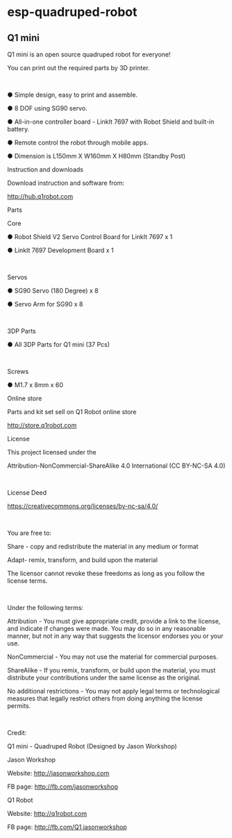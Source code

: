 # esp-quadruped-robot
## Q1 mini

Q1 mini is an open source quadruped robot for everyone!

You can print out the required parts by 3D printer.

​

● Simple design, easy to print and assemble.

● 8 DOF using SG90 servo.

● All-in-one controller board - LinkIt 7697 with Robot Shield and built-in battery.

● Remote control the robot through mobile apps.

● Dimension is L150mm X W160mm X H80mm (Standby Post)


Instruction and downloads

Download instruction and software from:

http://hub.q1robot.com

Parts

Core

● Robot Shield V2 Servo Control Board for LinkIt 7697 x 1

● LinkIt 7697 Development Board x 1

​

Servos

● SG90 Servo (180 Degree) x 8

● Servo Arm for SG90 x 8

​

3DP Parts

● All 3DP Parts for Q1 mini (37 Pcs)

​

Screws

● M1.7 x 8mm x 60

Online store

Parts and kit set sell on Q1 Robot online store

​http://store.q1robot.com​

License

This project licensed under the

Attribution-NonCommercial-ShareAlike 4.0 International (CC BY-NC-SA 4.0)

​

License Deed

​https://creativecommons.org/licenses/by-nc-sa/4.0/​

​

You are free to:

Share - copy and redistribute the material in any medium or format

Adapt- remix, transform, and build upon the material

The licensor cannot revoke these freedoms as long as you follow the license terms.

​

Under the following terms:

Attribution - You must give appropriate credit, provide a link to the license, and indicate if changes were made. You may do so in any reasonable manner, but not in any way that suggests the licensor endorses you or your use.

NonCommercial - You may not use the material for commercial purposes.

ShareAlike - If you remix, transform, or build upon the material, you must distribute your contributions under the same license as the original.

No additional restrictions - You may not apply legal terms or technological measures that legally restrict others from doing anything the license permits.

​

Credit:

Q1 mini - Quadruped Robot (Designed by Jason Workshop)

Jason Workshop

Website: http://jasonworkshop.com​

FB page: http://fb.com/jasonworkshop​

Q1 Robot

Website: http://q1robot.com​

FB page: http://fb.com/Q1.jasonworkshop​
